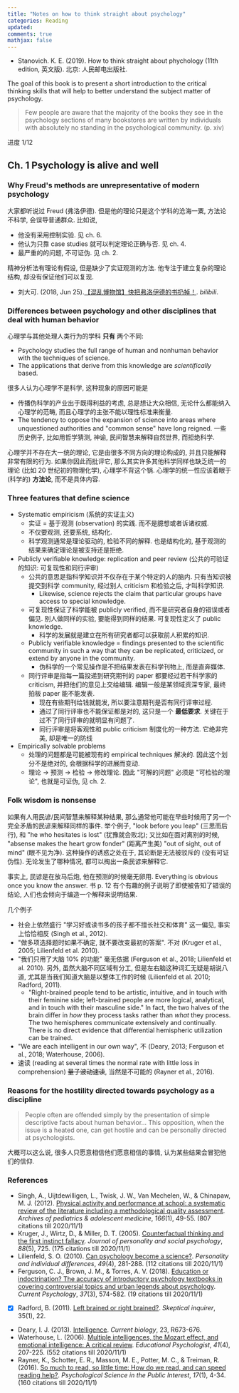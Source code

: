 ```yaml
---
title: "Notes on how to think straight about psychology"
categories: Reading
updated:
comments: true
mathjax: false
---
```


- Stanovich. K. E. (2019). How to think straight about phychology (11th edition, 英文版). 北京: 人民邮电出版社.

The goal of this book is to present a short introduction to the critical thinking skills that will help to better understand the subject matter of psychology.

> Few people are aware that the majority of the books they see in the psychology sections of many bookstores are written by individuals with absolutely no standing in the psychological community. (p. xiv)

进度 1/12

<!-- more -->

## Ch. 1 Psychology is alive and well

### Why Freud's methods are unrepresentative of modern psychology

大家都听说过 Freud (弗洛伊德). 但是他的理论只是这个学科的沧海一粟, 方法论不科学, 会误导普通群众. 比如说, 

- 他没有采用控制实验. 见 ch. 6.
- 他认为只靠 case studies 就可以判定理论正确与否. 见 ch. 4.
- 最严重的的问题, 不可证伪. 见 ch. 2.

精神分析法有理论有假设, 但是缺少了实证观测的方法. 他专注于建立复杂的理论结构, 却没有保证他们可以复现.

- 刘大可. (2018, Jun 25).[【混乱博物馆】快把弗洛伊德的书扔掉！](https://www.bilibili.com/video/BV1zs411L7vq?from=search&seid=3350082909893823957). *bilibili*.

### Differences between psychology and other disciplines that deal with human behavior

心理学与其他处理人类行为的学科 **只有** 两个不同: 

- Psychology studies the full range of human and nonhuman behavior with the techniques of science.
- The applications that derive from this knowledge are *scientifically* based.

很多人认为心理学不是科学, 这种现象的原因可能是

- 传播伪科学的产业出于既得利益的考虑, 总是想让大众相信, 无论什么都能纳入心理学的范畴, 而且心理学的主张不能以理性标准来衡量. 
- The tendency to oppose the expansion of science into areas where unquestioned authorities and "common sense" have long reigned. 一些历史例子, 比如用哲学猜测, 神谕, 民间智慧来解释自然世界, 而拒绝科学.

心理学并不存在大一统的理论, 它是由很多不同方向的理论构成的, 并且只能解释非常有限的行为. 如果你因此而批评它, 那么其实许多其他科学同样也缺乏统一的理论 (比如 20 世纪初的物理化学), 心理学不背这个锅. 心理学的统一性应该着眼于 (科学的) **方法论**, 而不是具体内容.

### Three features that define science

- Systematic empiricism (系统的实证主义)
    - 实证 = 基于观测 (observation) 的实践. 而不是臆想或者诉诸权威.
    - 不仅要观测, 还要系统, 结构化.
    - 科学观测通常是理论驱动的, 检验不同的解释. 也是结构化的, 基于观测的结果来确定理论是被支持还是拒绝.
- Publicly verifiable knowledge: replication and peer review (公共的可验证的知识: 可复现性和同行评审)
    - 公共的意思是指科学知识并不仅存在于某个特定的人的脑内. 只有当知识被提交到科学 community, 经过别人 criticism 和检验之后, 才叫科学知识.
        - Likewise, science rejects the claim that particular groups have access to special knowledge.
    - 可复现性保证了科学能被 publicly verified, 而不是研究者自身的错误或者偏见. 别人做同样的实验, 要能得到同样的结果. 可复现性定义了 public knowledge.
        - 科学的发展就是建立在所有研究者都可以获取前人积累的知识.
    - Publicly verifiable knowledge = findings presented to the scientific community in such a way that they can be replicated, criticized, or extend by anyone in the community.
        - 伪科学的一个常见操作是不把结果发表在科学刊物上, 而是直奔媒体.
    - 同行评审是指每一篇投递到研究期刊的 paper 都要经过若干科学家的 criticism, 并把他们的意见上交给编辑. 编辑一般是某领域资深专家, 最终拍板 paper 能不能发表.
        - 现在有些期刊给钱就能发, 所以要注意期刊是否有同行评审过程.
        - 通过了同行评审也不能保证都是对的, 这只是一个 **最低要求**. 关键在于过不了同行评审的就明显有问题了.
        - 同行评审是将客观性和 public criticism 制度化的一种方法. 它绝非完美, 却是唯一的防线
- Empirically solvable problems
    - 处理的问题都是可能被现有的 empirical techniques 解决的. 因此这个划分不是绝对的, 会根据科学的进展而变动.
    - 理论 -> 预测 -> 检验 -> 修改理论. 因此 "可解的问题" 必须是 "可检验的理论", 也就是可证伪, 见 ch. 2.

### Folk wisdom is nonsense

如果有人用民谚/民间智慧来解释某种结果, 那么通常他可能在早些时候用了另一个完全矛盾的民谚来解释同样的事件. 举个例子, "look before you leap" (三思而后行), 和 "he who hesitates is lost" (犹豫就会败北); 又比如在面对离别的时候, "absense makes the heart grow fonder" (距离产生美) "out of sight, out of mind" (眼不见为净). 这种操作的诱惑之处在于, 其论断是无法被驳斥的 (没有可证伪性). 无论发生了哪种情况, 都可以掏出一条民谚来解释它. 

事实上, 民谚是在放马后炮, 他在预测的时候毫无卵用. Everything is obvious once you know the answer. 书 p. 12 有个有趣的例子说明了即使被告知了错误的结论, 人们也会倾向于编造一个解释来说明结果.

几个例子

- 社会上依然盛行 "学习好或读书多的孩子都不擅长社交和体育" 这一偏见, 事实上恰恰相反 (Singh et al., 2012).
- "做多项选择题时如果不确定, 就不要改变最初的答案". 不对 (Kruger et al., 2005; Lilienfeld et al. 2010).
- "我们只用了大脑 10% 的功能" 毫无依据 (Ferguson et al., 2018; Lilienfeld et al. 2010). 另外, 虽然大脑不同区域有分工, 但是左右脑这种词汇无疑是胡说八道, 尤其是当我们知道大脑是以整体工作的时候 (Lilienfeld et al. 2010; Radford, 2011).
    - "Right-brained people tend to be artistic, intuitive, and in touch with their feminine side; left-brained people are more logical, analytical, and in touch with their masculine side." In fact, the two halves of the brain differ in *how* they process tasks rather than *what* they process. The two hemispheres communicate extensively and continually. There is no direct evidence that differential hemispheric utilization can be trained.
- "We are each intelligent in our own way", 不 (Deary, 2013; Ferguson et al., 2018; Waterhouse, 2006).
- 速读 (reading at several times the normal rate with little loss in comprehension) ~~量子波动速读~~, 当然是不可能的 (Rayner et al., 2016).

### Reasons for the hostility directed towards psychology as a discipline

> People often are offended simply by the presentation of simple descriptive facts about human behavior... This opposition, when the issue is a heated one, can get hostile and can be personally directed at psychologists.

大概可以这么说, 很多人只愿意相信他们愿意相信的事情, 认为某些结果会冒犯他们的信仰.

### References

- Singh, A., Uijtdewilligen, L., Twisk, J. W., Van Mechelen, W., & Chinapaw, M. J. (2012). [Physical activity and performance at school: a systematic review of the literature including a methodological quality assessment](https://jamanetwork.com/journals/jamapediatrics/fullarticle/1107683). *Archives of pediatrics & adolescent medicine*, *166*(1), 49-55. (807 citations till 2020/11/1)
- Kruger, J., Wirtz, D., & Miller, D. T. (2005). [Counterfactual thinking and the first instinct fallacy](http://people.wku.edu/steven.wininger/Kruger%20First%20Instinct%20Myth.pdf). *Journal of personality and social psychology*, *88*(5), 725. (175 citations till 2020/11/1)
- Lilienfeld, S. O. (2010). [Can psychology become a science?](http://www.bryanburnham.net/wp-content/uploads/2014/01/Lilienfeld-2010.pdf). *Personality and individual differences*, *49*(4), 281-288. (112 citations till 2020/11/1)
- Ferguson, C. J., Brown, J. M., & Torres, A. V. (2018). [Education or indoctrination? The accuracy of introductory psychology textbooks in covering controversial topics and urban legends about psychology](https://www.gwern.net/docs/psychology/2016-ferguson.pdf). *Current Psychology*, *37*(3), 574-582. (19 citations till 2020/11/1)
- [x] Radford, B. (2011). [Left brained or right brained?](https://skepticalinquirer.org/wp-content/uploads/sites/29/2011/01/p22.pdf). *Skeptical inquirer*, 35(1), 22.
- Deary, I. J. (2013). [Intelligence](https://www.cell.com/current-biology/pdf/S0960-9822(13)00844-0.pdf). *Current biology*, 23, R673-676.
- Waterhouse, L. (2006). [Multiple intelligences, the Mozart effect, and emotional intelligence: A critical review](https://brainmass.com/psychology/abnormal-psychology/multiple-intelligences-453252). *Educational Psychologist*, *41*(4), 207-225. (552 citations till 2020/11/1)
- Rayner, K., Schotter, E. R., Masson, M. E., Potter, M. C., & Treiman, R. (2016). [So much to read, so little time: How do we read, and can speed reading help?](https://journals.sagepub.com/doi/pdf/10.1177/1529100615623267). *Psychological Science in the Public Interest*, *17*(1), 4-34. (160 citations till 2020/11/1)

<!-- 

## Ch. 2 Falsifiability

### The importance of falsifiability to scientific theory

一个例子是放血疗法: 成功了就归功于治疗方法, 失败了就说本来就没救了. 这种评估方式使得这个疗法永远不可能被证明是无效的, 即不可证伪.

> Scientific theories must always be stated in such a way that the predictions derived from them could potentially be shown to be false (Koepsell, 2015).

一个有用的理论必须能够做出明确的预测, 同时告诉我们什么应该发生, 什么不会发生. 如果后者发生了, 那么就证伪了理论.

外行可能会说 "Oh, it's only a theory", 他们以为理论是 an unverified hypothesis, a mere guess, a hunch. 但 **理论** 这个词在科学中可不是这么用的. 在科学范畴中讨论的理论都是已经在一定程度上证实的, 能够做出与实证观测不矛盾的预测.

Freud 的理论是在事后解释人类的行为, 而非事先预测. 他可以解释任何事情, 但是由于他并不能做出预测, 这套理论在科学意义上毫无用处. 他的危害之处见 p. 21.

编造一个不可证伪的概念: 脑中的绿色小人. 宣称我脑中有一个绿色小人. 他们很机灵, 当有人试图观测时, 他们就消失 (变得不可见). 于是脑中小人永远不可能被证伪. 类似地, 很多宣称有超能力的人和这个弱智的例子差不多, 无法复现或者不可证伪.


- [如何评价「可证伪性作为科学与否的判断依据已经可以退休了」这种观点？](https://www.zhihu.com/question/320802500). *知乎*.

没有可证伪性也不一定就不是科学. 能量守恒就是一个很好的例子.

- 贾明子. (2020, Mar 4). [以「不可证伪」批判中医的人，为什么没有以此批判数学？](https://www.zhihu.com/question/372206668/answer/1055401118). *知乎*.

### How, when a science advances, the errors made increase in specificity

### References

- Koepsell, D. R. (2015, Jul 29). [From N-rays to EM-drives: when does science become pseudoscience?](https://centerforinquiry.org/blog/from_n-rays_to_em-drives_when_does_science_become_pseudoscience/). *Center for inquiry*.

-->